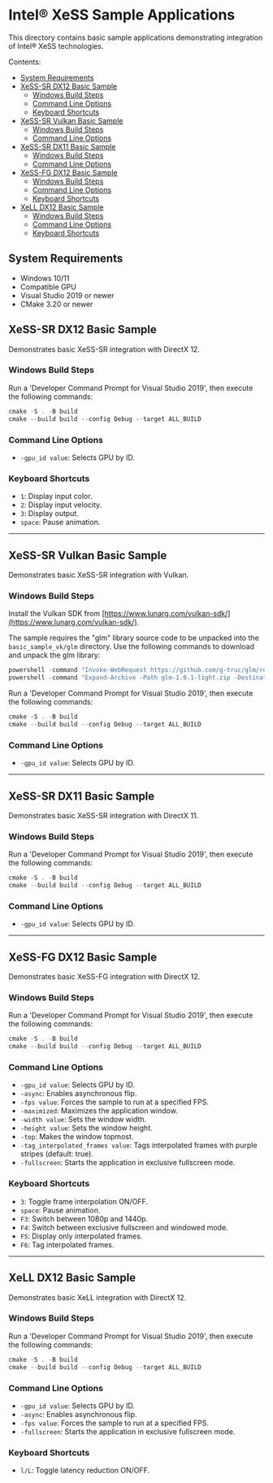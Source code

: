 # Intel® XeSS Sample Applications

This directory contains basic sample applications demonstrating integration of Intel® XeSS technologies.

Contents:

- [System Requirements](#system-requirements)
- [XeSS-SR DX12 Basic Sample](#xess-sr-dx12-basic-sample)
  - [Windows Build Steps](#windows-build-steps)
  - [Command Line Options](#command-line-options)
  - [Keyboard Shortcuts](#keyboard-shortcuts)
- [XeSS-SR Vulkan Basic Sample](#xess-sr-vulkan-basic-sample)
  - [Windows Build Steps](#windows-build-steps-1)
  - [Command Line Options](#command-line-options-1)
- [XeSS-SR DX11 Basic Sample](#xess-sr-dx11-basic-sample)
  - [Windows Build Steps](#windows-build-steps-2)
  - [Command Line Options](#command-line-options-2)
- [XeSS-FG DX12 Basic Sample](#xess-fg-dx12-basic-sample)
  - [Windows Build Steps](#windows-build-steps-3)
  - [Command Line Options](#command-line-options-3)
  - [Keyboard Shortcuts](#keyboard-shortcuts-1)
- [XeLL DX12 Basic Sample](#xell-dx12-basic-sample)
  - [Windows Build Steps](#windows-build-steps-4)
  - [Command Line Options](#command-line-options-4)
  - [Keyboard Shortcuts](#keyboard-shortcuts-2)

## System Requirements

- Windows 10/11
- Compatible GPU
- Visual Studio 2019 or newer
- CMake 3.20 or newer

## XeSS-SR DX12 Basic Sample

Demonstrates basic XeSS-SR integration with DirectX 12.

### Windows Build Steps

Run a 'Developer Command Prompt for Visual Studio 2019', then execute the following commands:

```powershell
cmake -S . -B build
cmake --build build --config Debug --target ALL_BUILD
```

### Command Line Options

- `-gpu_id value`: Selects GPU by ID.

### Keyboard Shortcuts

- `1`: Display input color.
- `2`: Display input velocity.
- `3`: Display output.
- `space`: Pause animation.

---

## XeSS-SR Vulkan Basic Sample

Demonstrates basic XeSS-SR integration with Vulkan.

### Windows Build Steps

Install the Vulkan SDK from [https://www.lunarg.com/vulkan-sdk/](https://www.lunarg.com/vulkan-sdk/).

The sample requires the "glm" library source code to be unpacked into the `basic_sample_vk/glm` directory. Use the following commands to download and unpack the glm library:

```powershell
powershell -command "Invoke-WebRequest https://github.com/g-truc/glm/releases/download/1.0.1/glm-1.0.1-light.zip -OutFile glm-1.0.1-light.zip"
powershell -command "Expand-Archive -Path glm-1.0.1-light.zip -DestinationPath ."
```

Run a 'Developer Command Prompt for Visual Studio 2019', then execute the following commands:

```powershell
cmake -S . -B build
cmake --build build --config Debug --target ALL_BUILD
```

### Command Line Options

- `-gpu_id value`: Selects GPU by ID.

---

## XeSS-SR DX11 Basic Sample

Demonstrates basic XeSS-SR integration with DirectX 11.

### Windows Build Steps

Run a 'Developer Command Prompt for Visual Studio 2019', then execute the following commands:

```powershell
cmake -S . -B build
cmake --build build --config Debug --target ALL_BUILD
```

### Command Line Options

- `-gpu_id value`: Selects GPU by ID.

---

## XeSS-FG DX12 Basic Sample

Demonstrates basic XeSS-FG integration with DirectX 12.

### Windows Build Steps

Run a 'Developer Command Prompt for Visual Studio 2019', then execute the following commands:

```powershell
cmake -S . -B build
cmake --build build --config Debug --target ALL_BUILD
```

### Command Line Options

- `-gpu_id value`: Selects GPU by ID.
- `-async`: Enables asynchronous flip.
- `-fps value`: Forces the sample to run at a specified FPS.
- `-maximized`: Maximizes the application window.
- `-width value`: Sets the window width.
- `-height value`: Sets the window height.
- `-top`: Makes the window topmost.
- `-tag_interpolated_frames value`: Tags interpolated frames with purple stripes (default: true).
- `-fullscreen`: Starts the application in exclusive fullscreen mode.

### Keyboard Shortcuts

- `3`: Toggle frame interpolation ON/OFF.
- `space`: Pause animation.
- `F3`: Switch between 1080p and 1440p.
- `F4`: Switch between exclusive fullscreen and windowed mode.
- `F5`: Display only interpolated frames.
- `F6`: Tag interpolated frames.

---

## XeLL DX12 Basic Sample

Demonstrates basic XeLL integration with DirectX 12.

### Windows Build Steps

Run a 'Developer Command Prompt for Visual Studio 2019', then execute the following commands:

```powershell
cmake -S . -B build
cmake --build build --config Debug --target ALL_BUILD
```

### Command Line Options

- `-gpu_id value`: Selects GPU by ID.
- `-async`: Enables asynchronous flip.
- `-fps value`: Forces the sample to run at a specified FPS.
- `-fullscreen`: Starts the application in exclusive fullscreen mode.

### Keyboard Shortcuts

- `l/L`: Toggle latency reduction ON/OFF.
